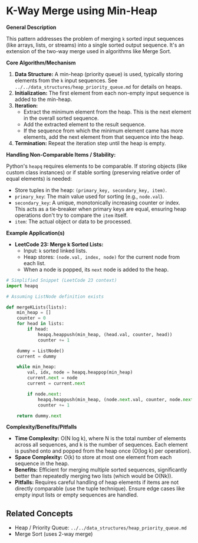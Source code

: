 # K-Way Merge using Min-Heap

**General Description**

This pattern addresses the problem of merging `k` sorted input sequences (like arrays, lists, or streams) into a single sorted output sequence. It's an extension of the two-way merge used in algorithms like Merge Sort.

**Core Algorithm/Mechanism**

1.  **Data Structure:** A min-heap (priority queue) is used, typically storing elements from the `k` input sequences. See `../../data_structures/heap_priority_queue.md` for details on heaps.
2.  **Initialization:** The first element from each non-empty input sequence is added to the min-heap.
3.  **Iteration:**
    *   Extract the minimum element from the heap. This is the next element in the overall sorted sequence.
    *   Add the extracted element to the result sequence.
    *   If the sequence from which the minimum element came has more elements, add the next element from that sequence into the heap.
4.  **Termination:** Repeat the iteration step until the heap is empty.

**Handling Non-Comparable Items / Stability:**

Python's `heapq` requires elements to be comparable. If storing objects (like custom class instances) or if stable sorting (preserving relative order of equal elements) is needed:
*   Store tuples in the heap: `(primary_key, secondary_key, item)`.
*   `primary_key`: The main value used for sorting (e.g., `node.val`).
*   `secondary_key`: A unique, monotonically increasing counter or index. This acts as a tie-breaker when primary keys are equal, ensuring heap operations don't try to compare the `item` itself.
*   `item`: The actual object or data to be processed.

**Example Application(s)**

*   **LeetCode 23: Merge k Sorted Lists:**
    *   Input: `k` sorted linked lists.
    *   Heap stores: `(node.val, index, node)` for the current node from each list.
    *   When a node is popped, its `next` node is added to the heap.

```python
# Simplified Snippet (LeetCode 23 context)
import heapq

# Assuming ListNode definition exists

def mergeKLists(lists):
    min_heap = []
    counter = 0
    for head in lists:
        if head:
            heapq.heappush(min_heap, (head.val, counter, head))
            counter += 1

    dummy = ListNode()
    current = dummy

    while min_heap:
        val, idx, node = heapq.heappop(min_heap)
        current.next = node
        current = current.next

        if node.next:
            heapq.heappush(min_heap, (node.next.val, counter, node.next))
            counter += 1

    return dummy.next
```

**Complexity/Benefits/Pitfalls**

*   **Time Complexity:** O(N log k), where N is the total number of elements across all sequences, and k is the number of sequences. Each element is pushed onto and popped from the heap once (O(log k) per operation).
*   **Space Complexity:** O(k) to store at most one element from each sequence in the heap.
*   **Benefits:** Efficient for merging multiple sorted sequences, significantly better than repeatedly merging two lists (which would be O(Nk)).
*   **Pitfalls:** Requires careful handling of heap elements if items are not directly comparable (use the tuple technique). Ensure edge cases like empty input lists or empty sequences are handled.

## Related Concepts
*   Heap / Priority Queue: `../../data_structures/heap_priority_queue.md`
*   Merge Sort (uses 2-way merge) 
